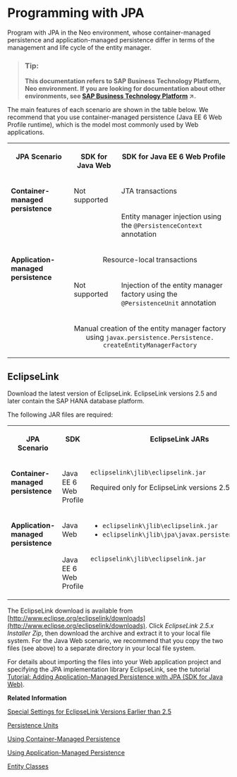 <!-- loioe7a837f4bb5710149251a99bcf22430b -->

# Programming with JPA

Program with JPA in the Neo environment, whose container-managed persistence and application-managed persistence differ in terms of the management and life cycle of the entity manager.

> ### Tip:  
> **This documentation refers to SAP Business Technology Platform, Neo environment. If you are looking for documentation about other environments, see [SAP Business Technology Platform](https://help.sap.com/viewer/65de2977205c403bbc107264b8eccf4b/Cloud/en-US/6a2c1ab5a31b4ed9a2ce17a5329e1dd8.html "SAP Business Technology Platform (SAP BTP) is an integrated offering comprised of four technology portfolios: database and data management, application development and integration, analytics, and intelligent technologies. The platform offers users the ability to turn data into business value, compose end-to-end business processes, and build and extend SAP applications quickly.") :arrow_upper_right:.**

The main features of each scenario are shown in the table below. We recommend that you use container-managed persistence \(Java EE 6 Web Profile runtime\), which is the model most commonly used by Web applications.


<table>
<tr>
<th valign="top">

JPA Scenario



</th>
<th valign="top">

SDK for Java Web



</th>
<th valign="top">

SDK for Java EE 6 Web Profile



</th>
</tr>
<tr>
<td valign="top" rowspan="2">

**Container-managed persistence**



</td>
<td valign="top" rowspan="2">

Not supported



</td>
<td valign="top">

JTA transactions



</td>
</tr>
<tr>
<td valign="top">

Entity manager injection using the `@PersistenceContext` annotation



</td>
</tr>
<tr>
<td valign="top" rowspan="3">

**Application-managed persistence**



</td>
<td valign="top" align="center" colspan="2">

Resource-local transactions



</td>
</tr>
<tr>
<td valign="top">

Not supported



</td>
<td valign="top">

Injection of the entity manager factory using the `@PersistenceUnit` annotation



</td>
</tr>
<tr>
<td valign="top" align="center" colspan="2">

Manual creation of the entity manager factory using `javax.persistence.Persistence. createEntityManagerFactory` 



</td>
</tr>
</table>



<a name="loioe7a837f4bb5710149251a99bcf22430b__section_33A5174B872A4DD9B133CC3D0BFAEBD8"/>

## EclipseLink

Download the latest version of EclipseLink. EclipseLink versions 2.5 and later contain the SAP HANA database platform.

The following JAR files are required:


<table>
<tr>
<th valign="top">

JPA Scenario



</th>
<th valign="top">

SDK



</th>
<th valign="top">

EclipseLink JARs



</th>
</tr>
<tr>
<td valign="top">

**Container-managed persistence**



</td>
<td valign="top">

Java EE 6 Web Profile



</td>
<td valign="top">

`eclipselink\jlib\eclipselink.jar`

Required only for EclipseLink versions 2.5 and later.



</td>
</tr>
<tr>
<td valign="top" rowspan="2">

**Application-managed persistence**



</td>
<td valign="top">

Java Web



</td>
<td valign="top">

-   `eclipselink\jlib\eclipselink.jar`
-   `eclipselink\jlib\jpa\javax.persistence_2.*.jar`



</td>
</tr>
<tr>
<td valign="top">

Java EE 6 Web Profile



</td>
<td valign="top">

`eclipselink\jlib\eclipselink.jar`



</td>
</tr>
</table>

The EclipseLink download is available from [http://www.eclipse.org/eclipselink/downloads](http://www.eclipse.org/eclipselink/downloads). Click *EclipseLink 2.5.x Installer Zip*, then download the archive and extract it to your local file system. For the Java Web scenario, we recommend that you copy the two files \(see above\) to a separate directory in your local file system.

For details about importing the files into your Web application project and specifying the JPA implementation library EclipseLink, see the tutorial [Tutorial: Adding Application-Managed Persistence with JPA \(SDK for Java Web\)](tutorial-adding-application-managed-persistence-with-jpa-sdk-for-java-web-e4aeacd.md#loioe4aeacd2bb5710148ee99255136d96a5).

**Related Information**  


[Special Settings for EclipseLink Versions Earlier than 2.5](special-settings-for-eclipselink-versions-earlier-than-2-5-f90799f.md "EclipseLink versions prior to 2.5 do not include the SAP HANA database platform. To deploy applications on the SAP HANA database, you need to specify it as the target database and, for application-managed persistence, import the corresponding JAR file into your project.")

[Persistence Units](persistence-units-e7beab5.md "A JPA model contains a persistence configuration file, persistence.xml, which describes the defined persistence units. A persistence unit in turn defines all entity classes managed by the entity managers in your application and includes the metadata for mapping the entity classes to the database entities.")

[Using Container-Managed Persistence](using-container-managed-persistence-76132ca.md "Container-managed entity managers are the model most commonly used by Web applications. Container-managed entity managers require JTA transactions and are generally used with stateless session beans and transaction-scoped persistence contexts, which are threadsafe.")

[Using Application-Managed Persistence](using-application-managed-persistence-e658f24.md "Application-managed entity managers are created manually using the EntityManagerFactory interface. Application-managed entity managers require resource-local transactions and non-JTA data sources, which you must declare as JNDI resource references.")

[Entity Classes](entity-classes-e64e0e1.md "To declare a class as an entity and define how that entity maps to the relevant database table, you can either decorate the Java object with metadata using Java annotations or denote it as an entity in the XML descriptor.")

